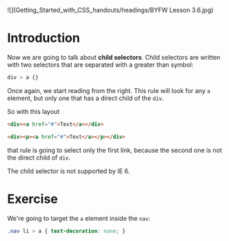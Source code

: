 ![](Getting_Started_with_CSS_handouts/headings/BYFW Lesson 3.6.jpg)

# Introduction

Now we are going to talk about **child selectors**. Child selectors are written with two selectors that are separated with a greater than symbol:

```css
div > a {}
```

Once again, we start reading from the right. This rule will look for any `a` element, but only one that has a direct child of the `div`.

So with this layout

```html
<div><a href="#">Text</a></div>

<div><p><a href="#">Text</a></p></div>
```

that rule is going to select only the first link, because the second one is not the direct child of `div`.

The child selector is not supported by IE 6.

# Exercise

We're going to target the `a` element inside the `nav`:

```css
.nav li > a { text-decoration: none; }
```